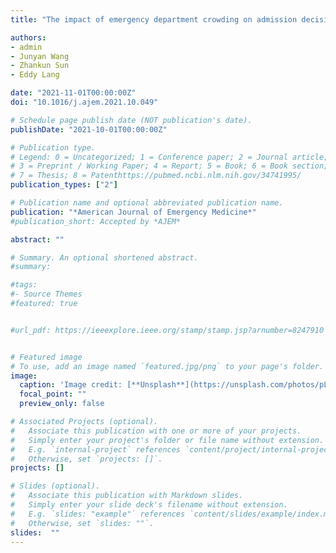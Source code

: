 ```yaml
---
title: "The impact of emergency department crowding on admission decisions and patient outcomes"

authors:
- admin
- Junyan Wang
- Zhankun Sun
- Eddy Lang

date: "2021-11-01T00:00:00Z"
doi: "10.1016/j.ajem.2021.10.049"

# Schedule page publish date (NOT publication's date).
publishDate: "2021-10-01T00:00:00Z"

# Publication type.
# Legend: 0 = Uncategorized; 1 = Conference paper; 2 = Journal article;
# 3 = Preprint / Working Paper; 4 = Report; 5 = Book; 6 = Book section;
# 7 = Thesis; 8 = Patenthttps://pubmed.ncbi.nlm.nih.gov/34741995/
publication_types: ["2"]

# Publication name and optional abbreviated publication name.
publication: "*American Journal of Emergency Medicine*"
#publication_short: Accepted by *AJEM*

abstract: ""

# Summary. An optional shortened abstract.
#summary:

#tags:
#- Source Themes
#featured: true


#url_pdf: https://ieeexplore.ieee.org/stamp/stamp.jsp?arnumber=8247910


# Featured image
# To use, add an image named `featured.jpg/png` to your page's folder.
image:
  caption: 'Image credit: [**Unsplash**](https://unsplash.com/photos/pLCdAaMFLTE)'
  focal_point: ""
  preview_only: false

# Associated Projects (optional).
#   Associate this publication with one or more of your projects.
#   Simply enter your project's folder or file name without extension.
#   E.g. `internal-project` references `content/project/internal-project/index.md`.
#   Otherwise, set `projects: []`.
projects: []

# Slides (optional).
#   Associate this publication with Markdown slides.
#   Simply enter your slide deck's filename without extension.
#   E.g. `slides: "example"` references `content/slides/example/index.md`.
#   Otherwise, set `slides: ""`.
slides:  ""
---
```

